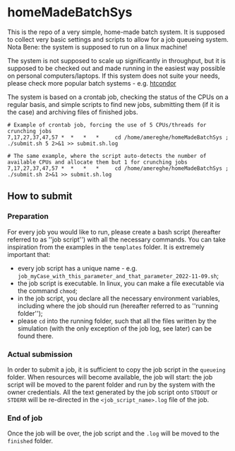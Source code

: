 # homeMadeBatchSys
This is the repo of a very simple, home-made batch system.
It is supposed to collect very basic settings and scripts to allow for a job queueing system.
Nota Bene: the system is supposed to run on a linux machine!

The system is not supposed to scale up significantly in throughput, but it is supposed to be checked out and made running in the easiest way possible on personal computers/laptops.
If this system does not suite your needs, please check more popular batch systems - e.g. [htcondor](https://research.cs.wisc.edu/htcondor/)

The system is based on a crontab job, checking the status of the CPUs on a regular basis, and simple scripts to find new jobs, submitting them (if it is the case) and archiving files of finished jobs.

```
# Example of crontab job, forcing the use of 5 CPUs/threads for crunching jobs
7,17,27,37,47,57 *  *   *   *     cd /home/amereghe/homeMadeBatchSys ; ./submit.sh 5 2>&1 >> submit.sh.log

# The same example, where the script auto-detects the number of available CPUs and allocate them but 1 for crunching jobs
7,17,27,37,47,57 *  *   *   *     cd /home/amereghe/homeMadeBatchSys ; ./submit.sh 2>&1 >> submit.sh.log
```

## How to submit
### Preparation
For every job you would like to run, please create a bash script (hereafter referred to as ''job script'') with all the necessary commands.
You can take inspiration from the examples in the `templates` folder.
It is extremely important that:
* every job script has a unique name - e.g. `job_myCase_with_this_parameter_and_that_parameter_2022-11-09.sh`;
* the job script is executable. In linux, you can make a file executable via the command `chmod`;
* in the job script, you declare all the necessary environment variables, including where the job should run (hereafter referred to as ''running folder'');
* please `cd` into the running folder, such that all the files written by the simulation (with the only exception of the job log, see later) can be found there.

### Actual submission
In order to submit a job, it is sufficient to copy the job script in the `queueing` folder.
When resources will become available, the job will start: the job script will be moved to the parent folder and run by the system with the owner credentials.
All the text generated by the job script onto `STDOUT` or `STDERR` will be re-directed in the `<job_script_name>.log` file of the job.

### End of job
Once the job will be over, the job script and the `.log` will be moved to the `finished` folder.
